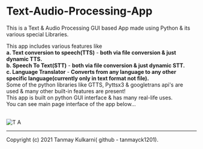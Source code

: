 # Text-Audio-Processing-App
This is a Text &amp; Audio Processing GUI based App made using Python &amp; its various special Libraries.

This app includes various features like <br/>
**a. Text conversion to speech(TTS)** - **both via file conversion & just dynamic TTS.**<br/>
**b. Speech To Text(STT)** - **both via file conversion & just dynamic STT.**<br/>
**c. Language Translator** - **Converts from any language to any other specific language(currently only in text format not file).**<br/>
Some of the python libraries like GTTS, Pyttsx3 & googletrans api's are used & many other built-in features are present!<br/>
This app is built on python GUI interface & has many real-life uses.<br/>
You can see main page interface of the app below...<br/><br/>

![T A](https://user-images.githubusercontent.com/68456423/136386683-9ef3d2d5-5fa9-42c7-bd8d-570d073370c6.JPG)
<hr>
Copyright (c) 2021 Tanmay Kulkarni( github - tanmayck1201).


